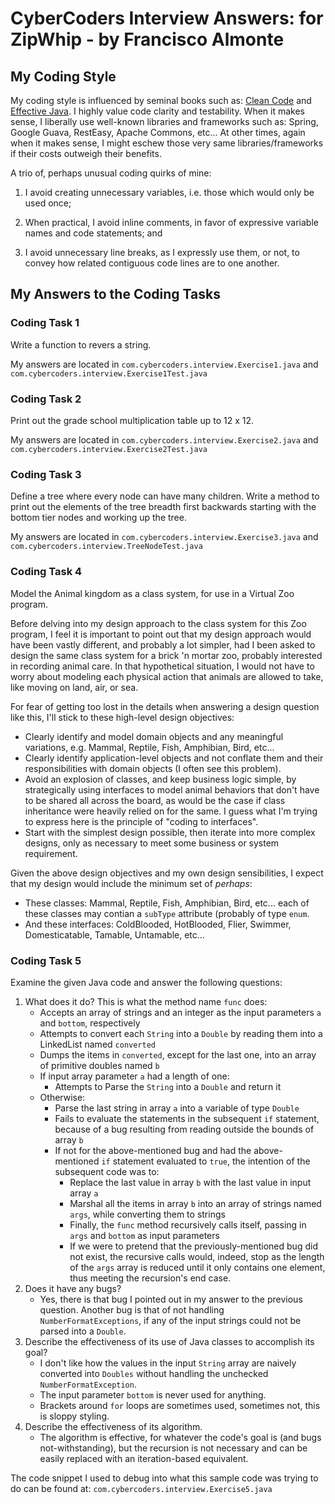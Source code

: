 # CyberCoders Interview Answers: for ZipWhip - by Francisco Almonte

## My Coding Style
My coding style is influenced by seminal books such as:
[Clean Code](http://www.amazon.com/Clean-Code-Handbook-Software-Craftsmanship/dp/0132350882) and
[Effective Java](http://www.amazon.com/Effective-Java-Edition-Joshua-Bloch/dp/0321356683).
I highly value code clarity and testability. When it makes sense, I liberally use well-known libraries
and frameworks such as: Spring, Google Guava, RestEasy, Apache Commons, etc...
At other times, again when it makes sense, I might eschew those very same libraries/frameworks if their costs
outweigh their benefits.

A trio of, perhaps unusual coding quirks of mine:

1. I avoid creating unnecessary variables, i.e. those which would only be used once;

2. When practical, I avoid inline comments, in favor of expressive variable names and code statements; and

3. I avoid unnecessary line breaks, as I expressly use them, or not, to convey how related contiguous code lines are to one another.

## My Answers to the Coding Tasks

### Coding Task 1
Write a function to revers a string.

My answers are located in
`com.cybercoders.interview.Exercise1.java` and
`com.cybercoders.interview.Exercise1Test.java`

### Coding Task 2
Print out the grade school multiplication table up to 12 x 12.

My answers are located in
`com.cybercoders.interview.Exercise2.java` and
`com.cybercoders.interview.Exercise2Test.java`

### Coding Task 3
Define a tree where every node can have many children.
Write a method to print out the elements of the tree breadth first backwards
starting with the bottom tier nodes and working up the tree.

My answers are located in
`com.cybercoders.interview.Exercise3.java` and
`com.cybercoders.interview.TreeNodeTest.java`

### Coding Task 4
Model the Animal kingdom as a class system, for use in a Virtual Zoo program.

Before delving into my design approach to the class system for this Zoo program, I feel it is important to point out that
my design approach would have been vastly different, and probably a lot simpler, had I been asked to design the same class system
for a brick 'n mortar zoo, probably interested in recording animal care. In that hypothetical situation, I would not have
to worry about modeling each physical action that animals are allowed to take, like moving on land, air, or sea.

For fear of getting too lost in the details when answering a design question like this, I'll stick to these high-level design objectives:

 * Clearly identify and model domain objects and any meaningful variations, e.g. Mammal, Reptile, Fish, Amphibian, Bird, etc...
 * Clearly identify application-level objects and not conflate them and their responsibilities with domain objects (I often see this problem).
 * Avoid an explosion of classes, and keep business logic simple, by strategically using interfaces to model animal behaviors that don't have to be shared
   all across the board, as would be the case if class inheritance were heavily relied on for the same. I guess what I'm trying to express here is the
   principle of "coding to interfaces".
 * Start with the simplest design possible, then iterate into more complex designs, only as necessary to meet some business or system requirement.

Given the above design objectives and my own design sensibilities, I expect that my design would include the minimum set of *perhaps*:

   * These classes: Mammal, Reptile, Fish, Amphibian, Bird, etc... each of these classes may contian a `subType` attribute (probably of type `enum`.
   * And these interfaces: ColdBlooded, HotBlooded, Flier, Swimmer, Domesticatable, Tamable, Untamable, etc...
   
### Coding Task 5
Examine the given Java code and answer the following questions:

1. What does it do? This is what the method name `func` does:
    * Accepts an array of strings and an integer as the input parameters `a` and `bottom`, respectively
    * Attempts to convert each `String` into a `Double` by reading them into a LinkedList named `converted`
    * Dumps the items in `converted`, except for the last one, into an array of primitive doubles named `b`
    * If input array parameter `a` had a length of one:
        * Attempts to Parse the `String` into a `Double` and return it
    * Otherwise:
        * Parse the last string in array `a` into a variable of type `Double`
        * Fails to evaluate the statements in the subsequent `if` statement, because of a bug resulting from reading outside the bounds of array `b`
        * If not for the above-mentioned bug and had the above-mentioned `if` statement evaluated to `true`, the intention of the subsequent code was to:
            * Replace the last value in array `b` with the last value in input array `a`
            * Marshal all the items in array `b` into an array of strings named `args`, while converting them to strings
            * Finally, the `func` method recursively calls itself, passing in `args` and `bottom` as input parameters
            * If we were to pretend that the previously-mentioned bug did not exist, the recursive calls would, indeed, stop as the length of the `args` array is reduced until it only contains one element, thus meeting the recursion's end case.  
2. Does it have any bugs?
    * Yes, there is that bug I pointed out in my answer to the previous question.
      Another bug is that of not handling `NumberFormatExceptions`, if any of the input strings could not be parsed into a `Double`.   
3. Describe the effectiveness of its use of Java classes to accomplish its goal?
    * I don't like how the values in the input `String` array are naively converted into `Doubles` without handling the unchecked `NumberFormatException`.
    * The input parameter `bottom` is never used for anything.
    * Brackets around `for` loops are sometimes used, sometimes not, this is sloppy styling.
4. Describe the effectiveness of its algorithm.
    * The algorithm is effective, for whatever the code's goal is (and bugs not-withstanding), but the recursion is not necessary and can be easily replaced with an iteration-based equivalent.

The code snippet I used to debug into what this sample code was trying to do can be found at:
`com.cybercoders.interview.Exercise5.java`